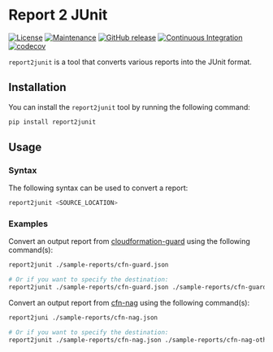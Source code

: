 # Report 2 JUnit

[![License](https://img.shields.io/badge/License-MIT-green.svg)](./LICENSE.md)
[![Maintenance](https://img.shields.io/badge/Maintained-yes-green.svg)](https://github.com/Nr18/report2junit/graphs/commit-activity)
[![GitHub release](https://img.shields.io/github/release/Nr18/report2junit.svg)](https://github.com/Nr18/report2junit/releases/)
[![Continuous Integration](https://github.com/Nr18/report2junit/actions/workflows/ci.yml/badge.svg)](https://github.com/Nr18/report2junit/actions/workflows/ci.yml)
[![codecov](https://codecov.io/gh/Nr18/report2junit/branch/main/graph/badge.svg?token=RMPJ8DBMKZ)](https://codecov.io/gh/Nr18/report2junit)

`report2junit` is a tool that converts various reports into the JUnit format.

## Installation

You can install the `report2junit` tool by running the following command:

```bash
pip install report2junit
```

## Usage

### Syntax

The following syntax can be used to convert a report:

```bash
report2junit <SOURCE_LOCATION>
```

### Examples

Convert an output report from [cloudformation-guard](https://github.com/aws-cloudformation/cloudformation-guard) using
the following command(s):

```bash
report2junit ./sample-reports/cfn-guard.json

# Or if you want to specify the destination:
report2junit ./sample-reports/cfn-guard.json ./sample-reports/cfn-guard-other-destination.xml
```

Convert an output report from [cfn-nag](https://github.com/stelligent/cfn_nag) using
the following command(s):

```bash
report2juni ./sample-reports/cfn-nag.json

# Or if you want to specify the destination:
report2junit ./sample-reports/cfn-nag.json ./sample-reports/cfn-nag-other-destination.xml
```
